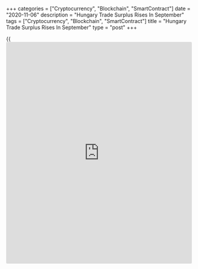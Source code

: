 +++
categories = ["Cryptocurrency", "Blockchain", "SmartContract"]
date = "2020-11-06"
description = "Hungary Trade Surplus Rises In September"
tags = ["Cryptocurrency", "Blockchain", "SmartContract"]
title = "Hungary Trade Surplus Rises In September"
type = "post"
+++

{{<iframe id="large-banner" src="https://www.bounty.group/#slide=14.0" width="100%" height="600" scrolling="no" style="border: 0px solid rgb(216, 221, 230); border-radius: 3px;">}}

Hungary's trade surplus increased in September, as exports rose and
imports fell, data from the Hungarian Central Statistical Office showed
on Friday.

The trade surplus increased to EUR 1.141 billion in September from EUR
477 million in the same month last year. Economists had expected a
surplus of EUR 140 million.

Exports rose 4.6 percent year-on-year in September, after a 2.2 percent
decrease in August.

Imports decreased 2.4 percent annually in September, following a 5.3
percent fall in the preceding month.

Separate data from the statistical office showed that the industrial
production fell a working day adjusted 1.0 percent in September, after
remaining unchanged in August.

On an unadjusted basis, industrial production rose 2.2 percent yearly in
September, after a 2.0 percent fall in the previous month.

On a monthly basis, seasonally adjusted industrial production grew 2.3
percent in September, slower than 6.3 percent gain in the prior month.

For comments and feedback [contact](https://www.playgroundfx.com/contact/): editorial@rtt[news](https://www.letsplayfx.com/blog/forex-news-website/).com

[Economic News][1]

 **What parts of the world are seeing the best (and worst) economic
performances lately? Click[here][2] to check out our [Econ Scorecard][2]
and find out! See up-to-the-moment [ranking](https://www.playgroundfx.com/blog/crypto-exchange-ranking/)s for the best and worst
performers in [GDP][3], [unemployment rate][4], [inflation][5] and much
more.**

   1. www.rtt[news](https://www.letsplayfx.com/blog/forex-news-website/).com/Content/EconomicNews.aspx
   2. www.rtt[news](https://www.letsplayfx.com/blog/forex-news-website/).com/economic-scorecard/world-rank/unemployment-rate/highest-performance.aspx
   3. www.rtt[news](https://www.letsplayfx.com/blog/forex-news-website/).com/economic-scorecard/world-rank/GDP/highest-performance.aspx
   4. www.rtt[news](https://www.letsplayfx.com/blog/forex-news-website/).com/economic-scorecard/world-rank/unemployment-rate/lowest-performance.aspx
   5. www.rtt[news](https://www.letsplayfx.com/blog/forex-news-website/).com/economic-scorecard/world-rank/CPI/highest-performance.aspx